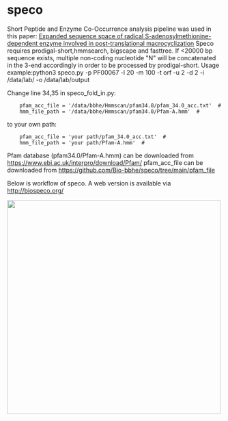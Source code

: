 # speco
Short Peptide and Enzyme Co-Occurrence analysis pipeline was used in this paper: [Expanded sequence space of radical S-adenosylmethionine-dependent enzyme involved in post-translational macrocyclization](https://www.researchsquare.com/article/rs-1789925/v1)
Speco requires prodigal-short,hmmsearch, bigscape and fasttree. If <20000 bp sequence exists, multiple non-coding nucleotide "N" will be concatenated in the 3-end accordingly in order to be processed by prodigal-short. Usage example:python3 speco.py -p PF00067 -l 20 -m 100 -t orf -u 2 -d 2 -i /data/lab/ -o /data/lab/output

Change line 34,35 in speco_fold_in.py:

```
    pfam_acc_file = '/data/bbhe/Hmmscan/pfam34.0/pfam_34.0_acc.txt'  # 
    hmm_file_path = '/data/bbhe/Hmmscan/pfam34.0/Pfam-A.hmm'  # 
```
to your own path:
```
    pfam_acc_file = 'your path/pfam_34.0_acc.txt'  # 
    hmm_file_path = 'your path/Pfam-A.hmm'  # 
```
Pfam database (pfam34.0/Pfam-A.hmm) can be downloaded from https://www.ebi.ac.uk/interpro/download/Pfam/
pfam_acc_file can be downloaded from https://github.com/Bio-bbhe/speco/tree/main/pfam_file

Below is workflow of speco. A web version is available via http://biospeco.org/

<img src="https://user-images.githubusercontent.com/82441159/175210002-078ddb69-27ca-45e6-875f-4bf6a3117652.png" width="500" height="500">
